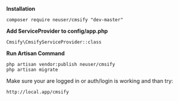**Installation**

`composer require neuser/cmsify "dev-master"`

**Add ServiceProvider to config/app.php**

`Cmsify\CmsifyServiceProvider::class`

**Run Artisan Command**

```
php artisan vendor:publish neuser/cmsify
php artisan migrate
```

Make sure your are logged in or auth/login is working and than try:

`http://local.app/cmsify`



